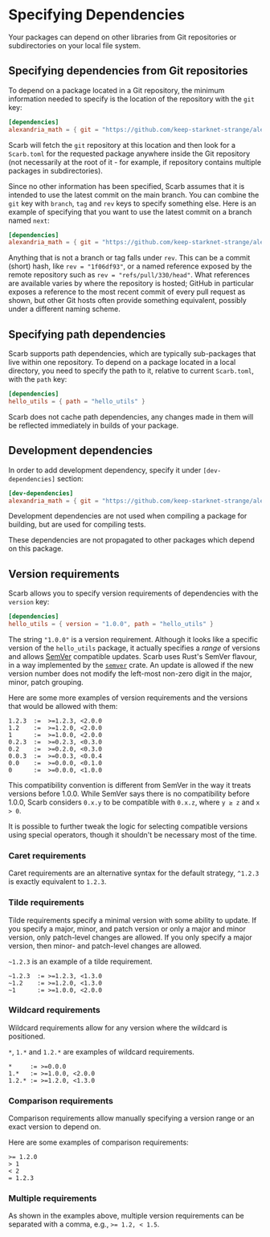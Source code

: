 # Specifying Dependencies

Your packages can depend on other libraries from Git repositories or subdirectories on your local file system.

## Specifying dependencies from Git repositories

To depend on a package located in a Git repository, the minimum information needed to specify is the location of the
repository with the `git` key:

```toml
[dependencies]
alexandria_math = { git = "https://github.com/keep-starknet-strange/alexandria.git" }
```

Scarb will fetch the `git` repository at this location and then look for a `Scarb.toml` for the requested package
anywhere inside the Git repository
(not necessarily at the root of it - for example, if repository contains multiple packages in subdirectories).

Since no other information has been specified, Scarb assumes that it is intended to use the latest commit on the main
branch.
You can combine the `git` key with `branch`, `tag` and `rev` keys to specify something else.
Here is an example of specifying that you want to use the latest commit on a branch named `next`:

```toml
[dependencies]
alexandria_math = { git = "https://github.com/keep-starknet-strange/alexandria.git", branch = "next" }
```

Anything that is not a branch or tag falls under `rev`.
This can be a commit (short) hash, like `rev = "1f06df93"`, or a named reference exposed by the remote repository
such as `rev = "refs/pull/330/head"`.
What references are available varies by where the repository is hosted; GitHub in particular exposes a reference to the
most recent commit of every pull request as shown, but other Git hosts often provide something equivalent, possibly
under a different naming scheme.

## Specifying path dependencies

Scarb supports path dependencies, which are typically sub-packages that live within one repository.
To depend on a package located in a local directory, you need to specify the path to it, relative to
current `Scarb.toml`, with the `path` key:

```toml
[dependencies]
hello_utils = { path = "hello_utils" }
```

Scarb does not cache path dependencies, any changes made in them will be reflected immediately in builds of your
package.

## Development dependencies

In order to add development dependency, specify it under `[dev-dependencies]` section:

```toml
[dev-dependencies]
alexandria_math = { git = "https://github.com/keep-starknet-strange/alexandria.git" }
```

Development dependencies are not used when compiling a package for building, but are used for compiling tests.

These dependencies are not propagated to other packages which depend on this package.

## Version requirements

Scarb allows you to specify version requirements of dependencies with the `version` key:

```toml
[dependencies]
hello_utils = { version = "1.0.0", path = "hello_utils" }
```

The string `"1.0.0"` is a version requirement.
Although it looks like a specific version of the `hello_utils` package, it actually specifies a _range_ of versions and
allows [SemVer](https://semver.org/) compatible updates.
Scarb uses Rust's SemVer flavour, in a way implemented by the [`semver`](https://crates.io/crates/semver) crate.
An update is allowed if the new version number does not modify the left-most non-zero digit in the major, minor, patch
grouping.

Here are some more examples of version requirements and the versions that would be allowed with them:

```
1.2.3  :=  >=1.2.3, <2.0.0
1.2    :=  >=1.2.0, <2.0.0
1      :=  >=1.0.0, <2.0.0
0.2.3  :=  >=0.2.3, <0.3.0
0.2    :=  >=0.2.0, <0.3.0
0.0.3  :=  >=0.0.3, <0.0.4
0.0    :=  >=0.0.0, <0.1.0
0      :=  >=0.0.0, <1.0.0
```

This compatibility convention is different from SemVer in the way it treats versions before 1.0.0.
While SemVer says there is no compatibility before 1.0.0, Scarb considers `0.x.y` to be compatible with `0.x.z`,
where `y ≥ z` and `x > 0`.

It is possible to further tweak the logic for selecting compatible versions using special operators, though it shouldn't
be necessary most of the time.

### Caret requirements

Caret requirements are an alternative syntax for the default strategy, `^1.2.3` is exactly equivalent to `1.2.3`.

### Tilde requirements

Tilde requirements specify a minimal version with some ability to update.
If you specify a major, minor, and patch version or only a major and minor version, only patch-level changes are
allowed.
If you only specify a major version, then minor- and patch-level changes are allowed.

`~1.2.3` is an example of a tilde requirement.

```
~1.2.3  := >=1.2.3, <1.3.0
~1.2    := >=1.2.0, <1.3.0
~1      := >=1.0.0, <2.0.0
```

### Wildcard requirements

Wildcard requirements allow for any version where the wildcard is positioned.

`*`, `1.*` and `1.2.*` are examples of wildcard requirements.

```
*     := >=0.0.0
1.*   := >=1.0.0, <2.0.0
1.2.* := >=1.2.0, <1.3.0
```

### Comparison requirements

Comparison requirements allow manually specifying a version range or an exact version to depend on.

Here are some examples of comparison requirements:

```
>= 1.2.0
> 1
< 2
= 1.2.3
```

### Multiple requirements

As shown in the examples above, multiple version requirements can be separated with a comma, e.g., `>= 1.2, < 1.5`.
